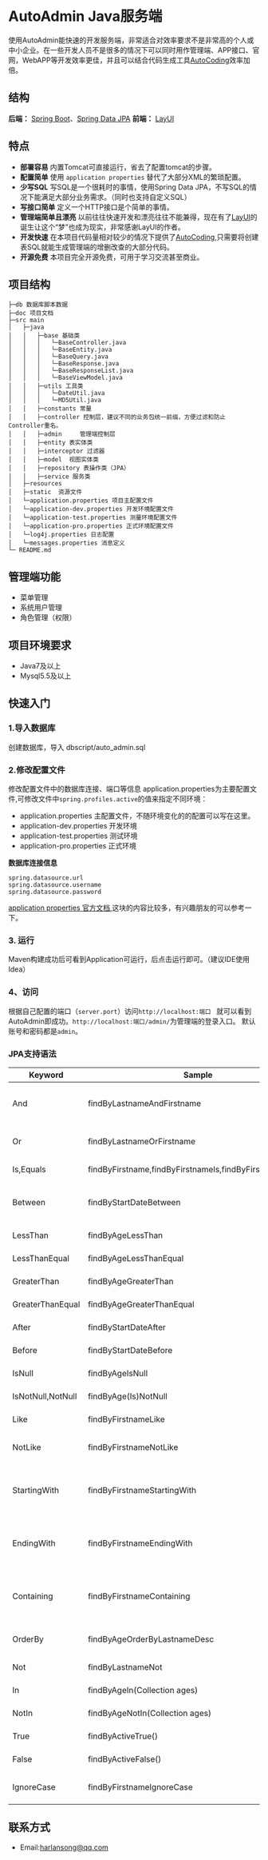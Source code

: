 # AutoAdmin Java服务端
使用AutoAdmin能快速的开发服务端，非常适合对效率要求不是非常高的个人或中小企业。在一些开发人员不是很多的情况下可以同时用作管理端、APP接口、官网，WebAPP等开发效率更佳，并且可以结合代码生成工具[AutoCoding](http://tool.songhaiqing.cn/)效率加倍。

## 结构
**后端：** [Spring Boot](https://projects.spring.io/spring-boot/)、[Spring Data JPA](https://projects.spring.io/spring-data-jpa/)
**前端：** [LayUI](http://www.layui.com/) 

## 特点
* **部署容易** 内置Tomcat可直接运行，省去了配置tomcat的步骤。
* **配置简单** 使用 `application properties` 替代了大部分XML的繁琐配置。
* **少写SQL** 写SQL是一个很耗时的事情，使用Spring Data JPA，不写SQL的情况下能满足大部分业务需求。（同时也支持自定义SQL）
* **写接口简单** 定义一个HTTP接口是个简单的事情。
* **管理端简单且漂亮** 以前往往快速开发和漂亮往往不能兼得，现在有了[LayUI](http://www.layui.com/)的诞生让这个“梦”也成为现实，非常感谢LayUI的作者。 
* **开发快速** 在本项目代码量相对较少的情况下提供了[AutoCoding](http://tool.songhaiqing.cn/),只需要将创建表SQL就能生成管理端的增删改查的大部分代码。
* **开源免费** 本项目完全开源免费，可用于学习交流甚至商业。 

## 项目结构
```
├─db 数据库脚本数据
├─doc 项目文档
├─src main
│	├─java
│	│	├─base 基础类
│	│	│	└─BaseController.java 
│	│	│	└─BaseEntity.java
│	│	│	└─BaseQuery.java
│	│	│	└─BaseResponse.java
│	│	│	└─BaseResponseList.java
│	│	│	└─BaseViewModel.java
│	│	├─utils 工具类
│	│	│	└─DateUtil.java
│	│	│	└─MD5Util.java
│	│	├─constants 常量
│	│	├─controller 控制层，建议不同的业务包统一前缀，方便过滤和防止Controller重名。
│	│	├─admin		管理端控制层
│	│	├─entity 表实体类
│	│	├─interceptor 过滤器
│	│	├─model  视图实体类
│	│	├─repository 表操作类（JPA）
│	│	├─service 服务类
│	├─resources
│	├─static  资源文件
│	└─application.properties 项目主配置文件
│	└─application-dev.properties 开发环境配置文件
│	└─application-test.properties 测量环境配置文件
│	└─application-pro.properties 正式环境配置文件
│	└─log4j.properties 日志配置
│	└─messages.properties 消息定义
└─ README.md
```

## 管理端功能

* 菜单管理
* 系统用户管理
* 角色管理（权限）

## 项目环境要求
* Java7及以上
* Mysql5.5及以上

## 快速入门

### 1.导入数据库
创建数据库，导入 dbscript/auto_admin.sql

### 2.修改配置文件
修改配置文件中的数据库连接、端口等信息
application.properties为主要配置文件,可修改文件中`spring.profiles.active`的值来指定不同环境：
* application.properties 主配置文件，不随环境变化的的配置可以写在这里。
* application-dev.properties 开发环境
* application-test.properties 测试环境
* application-pro.properties 正式环境

**数据库连接信息**
```
spring.datasource.url
spring.datasource.username
spring.datasource.password
```

[application properties 官方文档](https://docs.spring.io/spring-boot/docs/current/reference/html/common-application-properties.html),这块的内容比较多，有兴趣朋友的可以参考一下。

### 3. 运行
Maven构建成功后可看到Application可运行，后点击运行即可。（建议IDE使用Idea）

### 4、访问
根据自己配置的端口（`server.port`）访问`http://localhost:端口 ` 就可以看到AutoAdmin即成功。`http://localhost:端口/admin/`为管理端的登录入口。 默认账号和密码都是`admin`。


 
### JPA支持语法
Keyword|Sample|JPQL snippet
---|---|---
And | findByLastnameAndFirstname | … where x.lastname = ?1 and x.firstname = ?2
Or | findByLastnameOrFirstname | … where x.lastname = ?1 or x.firstname = ?2
Is,Equals | findByFirstname,findByFirstnameIs,findByFirstnameEquals|… where x.firstname = ?1
Between | findByStartDateBetween | … where x.startDate between ?1 and ?2
LessThan | findByAgeLessThan | … where x.age < ?1
LessThanEqual | findByAgeLessThanEqual | … where x.age <= ?1
GreaterThan | findByAgeGreaterThan | … where x.age > ?1
GreaterThanEqual | findByAgeGreaterThanEqual | … where x.age >= ?1
After | findByStartDateAfter | … where x.startDate > ?1
Before | findByStartDateBefore | … where x.startDate < ?1
IsNull | findByAgeIsNull | … where x.age is null
IsNotNull,NotNull | findByAge(Is)NotNull | … where x.age not null
Like | findByFirstnameLike | … where x.firstname like ?1
NotLike | findByFirstnameNotLike | … where x.firstname not like ?1
StartingWith | findByFirstnameStartingWith | … where x.firstname like ?1(parameter bound with appended %)
EndingWith | findByFirstnameEndingWith | … where x.firstname like ?1(parameter bound with prepended %)
Containing | findByFirstnameContaining | … where x.firstname like ?1(parameter bound wrapped in %)
OrderBy | findByAgeOrderByLastnameDesc | … where x.age = ?1 order by x.lastname desc
Not | findByLastnameNot | … where x.lastname <> ?1
In | findByAgeIn(Collection<Age> ages) | … where x.age in ?1
NotIn | findByAgeNotIn(Collection<Age> ages) | … where x.age not in ?1
True | findByActiveTrue() | … where x.active = true
False | findByActiveFalse() | … where x.active = false
IgnoreCase | findByFirstnameIgnoreCase | … where UPPER(x.firstame) = UPPER(?1)


## 联系方式
* Email:harlansong@qq.com

